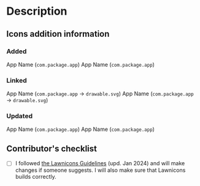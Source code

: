 # Description
<!-- Please provide a short summary of your pull request. -->

## Icons addition information
<!--  Please specify the apps and packages for which you have added, linked, or updated icons. Unnecessary sections can be deleted. -->
### Added
App Name (`com.package.app`)
App Name (`com.package.app`)

### Linked
App Name (`com.package.app` → `drawable.svg`)
App Name (`com.package.app` → `drawable.svg`)

### Updated
App Name (`com.package.app`)
App Name (`com.package.app`)

## Contributor's checklist
<!-- Replace [ ] with [x] to check. -->
- [ ] I followed [the Lawnicons Guidelines](https://github.com/LawnchairLauncher/lawnicons/blob/develop/CONTRIBUTING.md) (upd. Jan 2024) and will make changes if someone suggests. I will also make sure that Lawnicons builds correctly.
